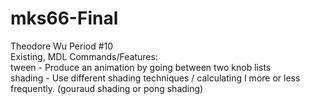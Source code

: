 # mks66-Final
Theodore Wu Period #10
<br>
Existing, MDL Commands/Features:
<br>
tween - Produce an animation by going between two knob lists
<br>
shading - Use different shading techniques / calculating I more or less frequently. (gouraud shading or pong shading)
